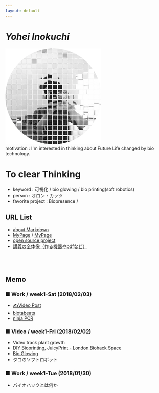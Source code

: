```yaml
---
layout: default
---
```


# _Yohei Inokuchi_
<img style="width : 300px; height : 300px;" src="image/profile.png"><br>
motivation : I'm interested in thinking about Future Life changed by bio technology.

# To clear Thinking
- keyword : 可視化 / bio glowing / bio printing(soft robotics)
- person : オロン・カッツ
- favorite project : Biopresence / 

## URL List
- [about Markdown](https://github.com/BioClub/Practice-Repository/blob/master/Reference.md)
- [MyPage](http://bha5.bioclub.org/participants/yohei/) / [MyPage](https://inoyoh.github.io/BHA5/participants/yohei/)
- [open source project](https://www.hackteria.org/wiki/Collection_of_DIY_Biology,_Open_Source_Art_Projects)
- [講義の全体像（作る機器やpdfなど）](http://biohackacademy.github.io/bha5/classes/)
<br><br><br><br>

## Memo
### ■ Work / week1-Sat (2018/02/03)
- [✍️Video Post](http://bha5.bioclub.org/general/2018/02/03/glowing_plants.html)
- [biotabeats](http://biotabeats.org/index.html)
- [ninja PCR](https://blog.adafruit.com/2017/03/23/ninjapcr-open-source-iot-dna-amplifier/)

### ■ Video / week1-Fri (2018/02/02)
- Video track plant growth
- [DIY Bioprinting, JuicyPrint - London Biohack Space](http://makezine.jp/blog/2016/09/prototyping-with-living-cells.html)
- [Bio Glowing](http://jp.techcrunch.com/2014/08/12/20140811glowing-plant-is-one-of-y-combinators-very-first-biotech-startups/)
- タコのソフトロボット

### ■ Work / week1-Tue (2018/01/30)
- バイオハックとは何か



